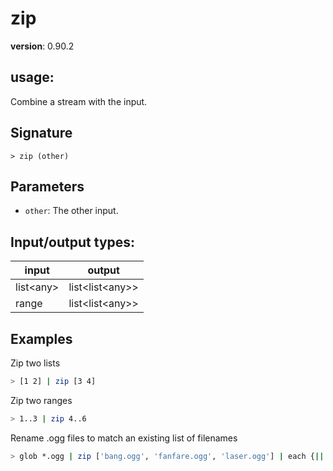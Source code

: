 # zip

**version**: 0.90.2

## **usage**:

Combine a stream with the input.

## Signature

`> zip (other)`

## Parameters

- `other`: The other input.

## Input/output types:

| input       | output              |
| ----------- | ------------------- |
| list\<any\> | list\<list\<any\>\> |
| range       | list\<list\<any\>\> |

## Examples

Zip two lists

```bash
> [1 2] | zip [3 4]
```

Zip two ranges

```bash
> 1..3 | zip 4..6
```

Rename .ogg files to match an existing list of filenames

```bash
> glob *.ogg | zip ['bang.ogg', 'fanfare.ogg', 'laser.ogg'] | each {|| mv $in.0 $in.1 }
```
